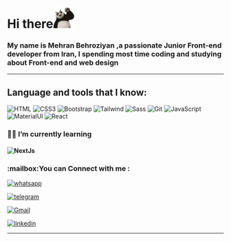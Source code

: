 <h1 align="left">Hi there<img src="https://github.com/gooddevil79/gooddevil79/blob/main/assets/Hnet.com-image.gif" width="50"></h1>

<h3 align="left">My name is Mehran Behroziyan ,a passionate Junior Front-end developer from Iran, I spending most time coding and studying about Front-end and web design</h3>

<hr>

## Language and tools that I know:

![HTML](https://img.shields.io/badge/-HTML5-090909?style=for-the-badge&logo=hTML5)
![CSS3](https://img.shields.io/badge/-CSS3-090909?style=for-the-badge&logo=css3&logoColor=1572B6)
![Bootstrap](https://img.shields.io/badge/-Bootstrap-090909?style=for-the-badge&logo=Bootstrap)
![Tailwind](https://img.shields.io/badge/Tailwind_CSS-090909?style=for-the-badge&logo=tailwind-css&logoColor=white)
![Sass](https://img.shields.io/badge/-Sass-090909?style=for-the-badge&logo=Sass)
![Git](https://img.shields.io/badge/-Git-090909?style=for-the-badge&logo=Git)
![JavaScript](https://img.shields.io/badge/-Javascript-090909?style=for-the-badge&logo=Javascript)
![MaterialUI](https://img.shields.io/badge/-MaterialUI-090909?style=for-the-badge&logo=MUI)
![React](https://img.shields.io/badge/-React-090909?style=for-the-badge&logo=React)
### 👨‍💻 I’m currently learning

#### ![NextJs](https://img.shields.io/badge/next.js-000000?style=for-the-badge&logo=nextdotjs&logoColor=white)

<h3 align="left">:mailbox:You can  Connect with me :</h3>
<p align="left">
<!-- <a href="https://instagram.com/mhrnb79" target="blank">

<!-- ![instagram](https://img.shields.io/badge/-Instagram-090909?style=for-the-badge&logo=instagram) -->

<!-- </a> -->

<a href="https://wa.me/989217531963" target="blank">
 
![whatsapp](https://img.shields.io/badge/-whatsapp-090909?style=for-the-badge&logo=whatsapp)
 
</a>
 
 <a href="https://t.me/mhrnb79" target="blank" >
  
 ![telegram](https://img.shields.io/badge/Telegram-090909?style=for-the-badge&logo=telegram&logoColor=white)
  
 </a>
 
<a href="mailto:behroziyan.mhrn@gmail.com" target="blank">

![Gmail](https://img.shields.io/badge/-Gmail-090909?style=for-the-badge&logo=Gmail)
 
 </a>
 
<a href="https://www.linkedin.com/in/mehran-behroziyan-420967197" target="blank">
 
![linkedin](https://img.shields.io/badge/-linkedin-090909?style=for-the-badge&logo=linkedin&logoColor=0A66C2)
 
</a>
 
</p>
<hr>
<!-- <details>
<summary>
    More stuff about me
</summary>

<br>
    
#### Github Status
![Anurag's GitHub stats](https://github-readme-stats.vercel.app/api?username=gooddevil79&hide=contribs,prs&theme=tokyonight)

<hr>

### little story :

<p>
at the beginning in college, I got acquainted with C++ language and it was my first experience in Programming world that i get into, still, something was misssing and i was a rolling stone, but i found my interest in front-end and web design occupation 
   </br>
I studied HTML-CSS for one year and focused on it at first so reached at very good and advanced level, after that i decided to study about CSS frameworks and libraries, so I start to learn BOOTSTRAP v4, as many developers at this field, after CSS and it tools, I started to learn JavaScript programming language and after finishing VANILA JS, DOM and OOP functionality, i could say I'm at a Junior Level of front-end developer but as you know there is many stuff to learn in our lives ;)
I also learned GIT & GITHUB which is one of nessecary skills in this path and occupation, with a very good coure and I think now I'm good to work in programming teams.
   </br>
I, Mehran Behroziyan, am Front end developer with perseverance, effort, intrested to learn more stuff and new experiences and teamworks. 
    </p>

##### Intrested in :

- 🎧🎶 Music
- 📚📙 Books
- 🎮🕹 Games
- 📺📼 Movies & Series
- 🏖🚗 Travel
</details> -->
<!--
**gooddevil79/gooddevil79** is a ✨ _special_ ✨ repository because its `README.md` (this file) appears on your GitHub profile.

Here are some ideas to get you started:

- 🔭 I’m currently working on ...
- 🌱 I’m currently learning ...
- 👯 I’m looking to collaborate on ...
- 🤔 I’m looking for help with ...
- 💬 Ask me about ...
- 📫 How to reach me: ...
- 😄 Pronouns: ...
- ⚡ Fun fact: ...
  -->
